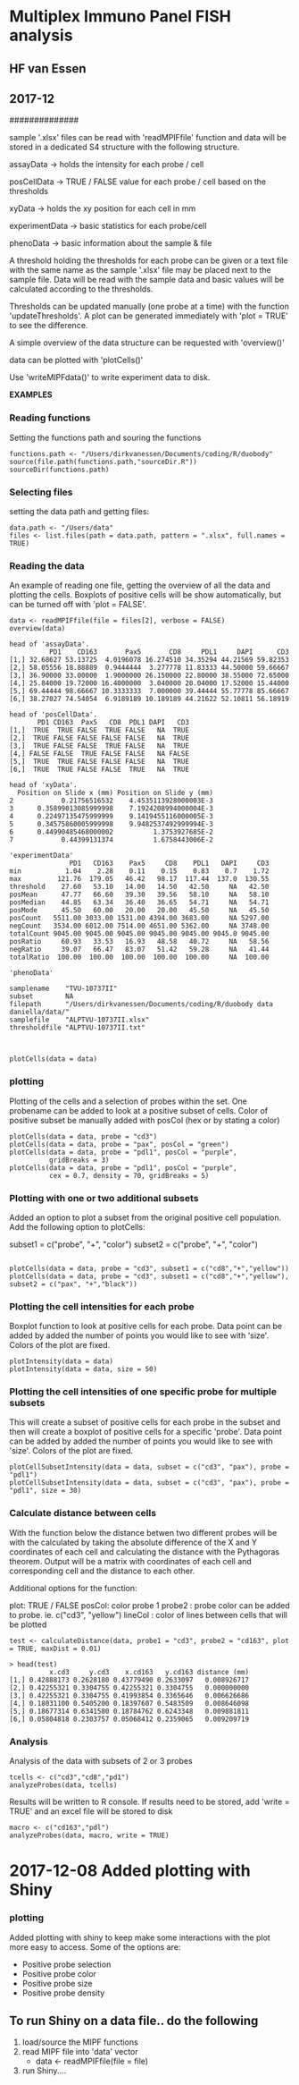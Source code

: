 # Multiplex Immuno Panel FISH analysis
## HF van Essen
## 2017-12

##############

sample '.xlsx' files can be read with 'readMPIFfile' function and data will be stored in 
a dedicated S4 structure with the following structure.

assayData -> holds the intensity for each probe / cell

posCellData -> TRUE / FALSE value for each probe / cell based on the thresholds

xyData -> holds the xy position for each cell in mm

experimentData -> basic statistics for each probe/cell

phenoData -> basic information about the sample & file

A threshold holding the thresholds for each probe can be given or a text file with the 
same name as the sample '.xlsx' file may be placed next to the sample file. Data will be 
read with the sample data and basic values will be calculated according to the thresholds.

Thresholds can be updated manually (one probe at a time) with the function 'updateThresholds'.
A plot can be generated immediately with 'plot = TRUE' to see the difference.

A simple overview of the data structure can be requested with 'overview()'

data can be plotted with 'plotCells()'

Use 'writeMIPFdata()' to write experiment data to disk.

**EXAMPLES**

### Reading functions

Setting the functions path and souring the functions

```
functions.path <- "/Users/dirkvanessen/Documents/coding/R/duobody"
source(file.path(functions.path,"sourceDir.R"))
sourceDir(functions.path)
```

### Selecting files

setting the data path and getting files:
```
data.path <- "/Users/data"
files <- list.files(path = data.path, pattern = ".xlsx", full.names = TRUE)
```

### Reading the data

An example of reading one file, getting the overview of all the data and plotting the cells. Boxplots of 
positive cells will be show automatically, but can be turned off with 'plot = FALSE'.
```
data <- readMPIFfile(file = files[2], verbose = FALSE)
overview(data)

head of 'assayData'.
          PD1    CD163       Pax5       CD8     PDL1     DAPI      CD3
[1,] 32.68627 53.13725  4.0196078 16.274510 34.35294 44.21569 59.82353
[2,] 58.05556 18.88889  0.9444444  3.277778 11.83333 44.50000 59.66667
[3,] 36.90000 33.00000  1.9000000 26.150000 22.80000 38.55000 72.65000
[4,] 25.84000 19.72000 16.4000000  3.040000 20.04000 17.52000 15.44000
[5,] 69.44444 98.66667 10.3333333  7.000000 39.44444 55.77778 85.66667
[6,] 38.27027 74.54054  6.9189189 10.189189 44.21622 52.10811 56.18919

head of 'posCellData'.
       PD1 CD163  Pax5   CD8  PDL1 DAPI   CD3
[1,]  TRUE  TRUE FALSE  TRUE FALSE   NA  TRUE
[2,]  TRUE FALSE FALSE FALSE FALSE   NA  TRUE
[3,]  TRUE FALSE FALSE  TRUE FALSE   NA  TRUE
[4,] FALSE FALSE  TRUE FALSE FALSE   NA FALSE
[5,]  TRUE  TRUE FALSE FALSE FALSE   NA  TRUE
[6,]  TRUE  TRUE FALSE FALSE  TRUE   NA  TRUE

head of 'xyData'.
  Position on Slide x (mm) Position on Slide y (mm)
2            0.21756516532    4.4535113928000003E-3
3      0.35899013085999998    7.1924208994000004E-3
4      0.22497135475999999    9.1419455116000005E-3
5      0.34575860005999998    9.9482537492999994E-3
6      0.44990485468000002          1.3753927685E-2
7            0.44399131374          1.6758443006E-2

'experimentData'
               PD1   CD163    Pax5     CD8    PDL1   DAPI     CD3
min           1.04    2.28    0.11    0.15    0.83    0.7    1.72
max         121.76  179.05   46.42   98.17  117.44  137.0  130.55
threshold    27.60   53.10   14.00   14.50   42.50     NA   42.50
posMean      47.77   66.60   39.30   39.56   58.10     NA   58.10
posMedian    44.85   63.34   36.40   36.65   54.71     NA   54.71
posMode      45.50   60.00   20.00   20.00   45.50     NA   45.50
posCount   5511.00 3033.00 1531.00 4394.00 3683.00     NA 5297.00
negCount   3534.00 6012.00 7514.00 4651.00 5362.00     NA 3748.00
totalCount 9045.00 9045.00 9045.00 9045.00 9045.00 9045.0 9045.00
posRatio     60.93   33.53   16.93   48.58   40.72     NA   58.56
negRatio     39.07   66.47   83.07   51.42   59.28     NA   41.44
totalRatio  100.00  100.00  100.00  100.00  100.00     NA  100.00

'phenoData'
                                                                                  
samplename    "TVU-10737II"                                                       
subset        NA                                                                  
filepath      "/Users/dirkvanessen/Documents/coding/R/duobody data daniella/data/"
samplefile    "ALPTVU-10737II.xlsx"                                               
thresholdfile "ALPTVU-10737II.txt" 



plotCells(data = data)
```

### plotting

Plotting of the cells and a selection of probes within the set. 
One probename can be added to look at a positive subset of cells.
Color of  positive subset be manually added with posCol (hex or by stating a color)

```
plotCells(data = data, probe = "cd3")
plotCells(data = data, probe = "pax", posCol = "green")
plotCells(data = data, probe = "pdl1", posCol = "purple", 
          gridBreaks = 3)
plotCells(data = data, probe = "pdl1", posCol = "purple", 
          cex = 0.7, density = 70, gridBreaks = 5)
```
### Plotting with one or two additional subsets
Added an option to plot a subset from the original positive cell population. Add the following option to plotCells: 

subset1 = c("probe", "+", "color")
subset2 = c("probe", "+", "color")

```

plotCells(data = data, probe = "cd3", subset1 = c("cd8","+","yellow"))
plotCells(data = data, probe = "cd3", subset1 = c("cd8","+","yellow"), subset2 = c("pax", "+","black"))

```


### Plotting the cell intensities for each probe

Boxplot function to look at positive cells for each probe. Data point can be added by added the number of points 
you would like to see with 'size'. Colors of the plot are fixed.

```
plotIntensity(data = data)
plotIntensity(data = data, size = 50)

```

### Plotting the cell intensities of one specific probe for multiple subsets

This will create a subset of positive cells for each probe in the subset and then will create 
a boxplot of positive cells for a specific 'probe'. Data point can be added by added the number of points 
you would like to see with 'size'. Colors of the plot are fixed.


``` 
plotCellSubsetIntensity(data = data, subset = c("cd3", "pax"), probe = "pdl1")
plotCellSubsetIntensity(data = data, subset = c("cd3", "pax"), probe = "pdl1", size = 30)

```
### Calculate distance between cells

With the function below the distance betwen two different probes will be with the calculated by taking the absolute difference of the X and Y coordinates of each cell and calculating the distance with the Pythagoras theorem. 
Output will be a matrix with coordinates of each cell and corresponding cell and the distance to each other. 

Additional options for the function: 

plot: TRUE / FALSE
posCol: color probe 1
probe2 : probe color can be added to probe. ie. c("cd3", "yellow") 
lineCol : color of lines between cells that will be plotted

```
test <- calculateDistance(data, probe1 = "cd3", probe2 = "cd163", plot = TRUE, maxDist = 0.01)

> head(test)
          x.cd3     y.cd3    x.cd163   y.cd163 distance (mm)
[1,] 0.42888173 0.2628180 0.43779490 0.2633097   0.008926717
[2,] 0.42255321 0.3304755 0.42255321 0.3304755   0.000000000
[3,] 0.42255321 0.3304755 0.41993854 0.3365646   0.006626686
[4,] 0.18031100 0.5405200 0.18397607 0.5483509   0.008646098
[5,] 0.18677314 0.6341580 0.18784762 0.6243348   0.009881811
[6,] 0.05804818 0.2303757 0.05068412 0.2359065   0.009209719
```


### Analysis 

Analysis of the data with subsets of 2 or 3 probes
```
tcells <- c("cd3","cd8","pd1")
analyzeProbes(data, tcells)
```
Results will be written to R console.
If results need to be stored, add 'write = TRUE' and an excel file will be stored to disk

```
macro <- c("cd163","pdl")
analyzeProbes(data, macro, write = TRUE)
```

# 2017-12-08 Added plotting with Shiny

### plotting 

Added plotting with shiny to keep make some interactions with the plot more easy to access. Some of the options are:
* Positive probe selection
* Positive probe color
* Positive probe size
* Positive probe density

## To run Shiny on a data file.. do the following
1. load/source the MIPF functions
2. read MIPF file into 'data' vector
   * data <- readMPIFfile(file = file)
3. run Shiny....
